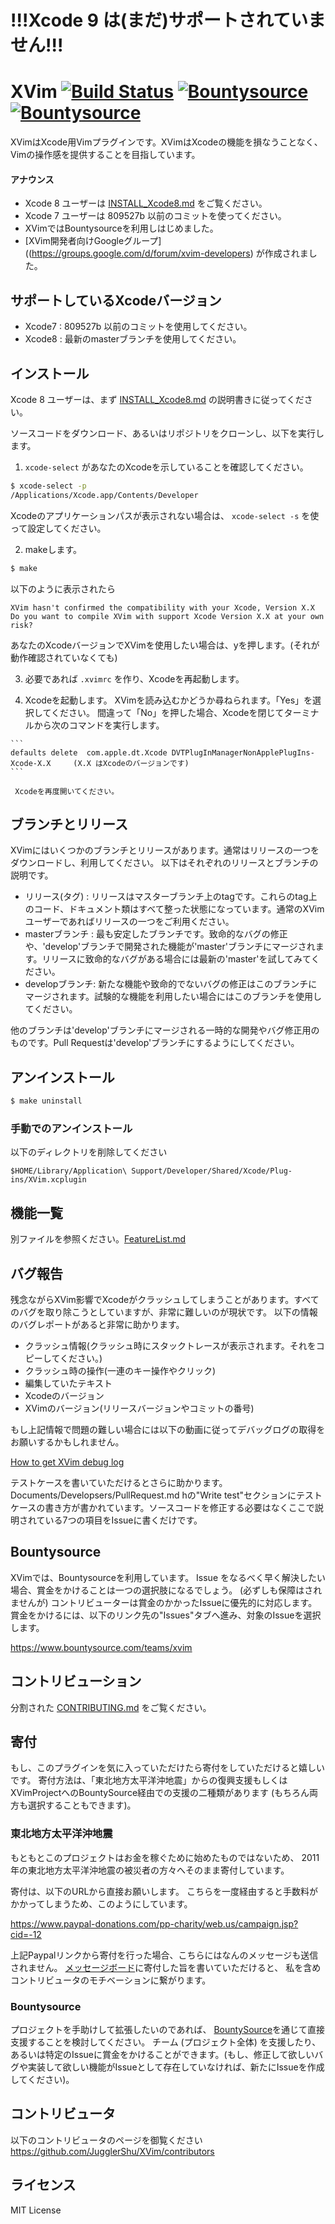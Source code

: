 # !!!Xcode 9 は(まだ)サポートされていません!!!

# XVim [![Build Status](https://travis-ci.org/XVimProject/XVim.svg?branch=master)](https://travis-ci.org/XVimProject/XVim) [![Bountysource](https://www.bountysource.com/badge/team?team_id=918&style=bounties_posted)](https://www.bountysource.com/teams/xvim/bounties?utm_source=XVim&utm_medium=shield&utm_campaign=bounties_posted) [![Bountysource](https://www.bountysource.com/badge/team?team_id=918&style=raised)](https://www.bountysource.com/teams/xvim?utm_source=XVim&utm_medium=shield&utm_campaign=raised)

  XVimはXcode用Vimプラグインです。XVimはXcodeの機能を損なうことなく、Vimの操作感を提供することを目指しています。

#### アナウンス

  - Xcode 8 ユーザーは [INSTALL_Xcode8.md](INSTALL_Xcode8.md) をご覧ください。
  - Xcode 7 ユーザーは 809527b 以前のコミットを使ってください。
  - XVimではBountysourceを利用しはじめました。
  - [XVim開発者向けGoogleグループ]((https://groups.google.com/d/forum/xvim-developers) が作成されました。

## サポートしているXcodeバージョン
  - Xcode7  : 809527b 以前のコミットを使用してください。
  - Xcode8  : 最新のmasterブランチを使用してください。

## インストール
  Xcode 8 ユーザーは、まず [INSTALL_Xcode8.md](INSTALL_Xcode8.md) の説明書きに従ってください。

  ソースコードをダウンロード、あるいはリポジトリをクローンし、以下を実行します。

  1. `xcode-select` があなたのXcodeを示していることを確認してください。
  ```bash
  $ xcode-select -p
  /Applications/Xcode.app/Contents/Developer
  ```

  Xcodeのアプリケーションパスが表示されない場合は、 `xcode-select -s` を使って設定してください。

  2. makeします。
  ```bash
  $ make
  ```

  以下のように表示されたら

  ```
  XVim hasn't confirmed the compatibility with your Xcode, Version X.X
  Do you want to compile XVim with support Xcode Version X.X at your own risk?
  ```
  あなたのXcodeバージョンでXVimを使用したい場合は、yを押します。(それが動作確認されていなくても)

  3. 必要であれば `.xvimrc` を作り、Xcodeを再起動します。

  4. Xcodeを起動します。 XVimを読み込むかどうか尋ねられます。「Yes」を選択してください。
     間違って「No」を押した場合、Xcodeを閉じてターミナルから次のコマンドを実行します。

    ```
    defaults delete  com.apple.dt.Xcode DVTPlugInManagerNonApplePlugIns-Xcode-X.X     (X.X はXcodeのバージョンです)
    ```

     Xcodeを再度開いてください。

## ブランチとリリース
 XVimにはいくつかのブランチとリリースがあります。通常はリリースの一つをダウンロードし、利用してください。
 以下はそれぞれのリリースとブランチの説明です。

 - リリース(タグ) : リリースはマスターブランチ上のtagです。これらのtag上のコード、ドキュメント類はすべて整った状態になっています。通常のXVimユーザーであればリリースの一つをご利用ください。
 - masterブランチ : 最も安定したブランチです。致命的なバグの修正や、'develop'ブランチで開発された機能が'master'ブランチにマージされます。リリースに致命的なバグがある場合には最新の'master'を試してみてください。
 - developブランチ: 新たな機能や致命的でないバグの修正はこのブランチにマージされます。試験的な機能を利用したい場合にはこのブランチを使用してください。

 他のブランチは'develop'ブランチにマージされる一時的な開発やバグ修正用のものです。Pull Requestは'develop'ブランチにするようにしてください。


## アンインストール
  ```bash
  $ make uninstall
  ```

### 手動でのアンインストール
  以下のディレクトリを削除してください

    $HOME/Library/Application\ Support/Developer/Shared/Xcode/Plug-ins/XVim.xcplugin

## 機能一覧
  別ファイルを参照ください。[FeatureList.md](Documents/Users/FeatureList.md)

## バグ報告
  残念ながらXVim影響でXcodeがクラッシュしてしまうことがあります。すべてのバグを取り除こうとしていますが、非常に難しいのが現状です。
  以下の情報のバグレポートがあると非常に助かります。

   * クラッシュ情報(クラッシュ時にスタックトレースが表示されます。それをコピーしてください。)
   * クラッシュ時の操作(一連のキー操作やクリック)
   * 編集していたテキスト
   * Xcodeのバージョン
   * XVimのバージョン(リリースバージョンやコミットの番号)
  
  もし上記情報で問題の難しい場合には以下の動画に従ってデバッグログの取得をお願いするかもしれません。
  
  [How to get XVim debug log](http://www.youtube.com/watch?v=50Bhu8setlc&feature=youtu.be)


  テストケースを書いていただけるとさらに助かります。Documents/Developsers/PullRequest.md hの"Write test"セクションにテストケースの書き方が書かれています。ソースコードを修正する必要はなくここで説明されている7つの項目をIssueに書くだけです。

## Bountysource
  XVimでは、Bountysourceを利用しています。
  Issue をなるべく早く解決したい場合、賞金をかけることは一つの選択肢になるでしょう。
  (必ずしも保障はされませんが) コントリビューターは賞金のかかったIssueに優先的に対応します。
  賞金をかけるには、以下のリンク先の"Issues"タブへ進み、対象のIssueを選択します。

  https://www.bountysource.com/teams/xvim

## コントリビューション
  分割された [CONTRIBUTING.md](.github/CONTRIBUTING.md) をご覧ください。

## 寄付
  もし、このプラグインを気に入っていただけたら寄付をしていただけると嬉しいです。
  寄付方法は、「東北地方太平洋沖地震」からの復興支援もしくはXVimProjectへのBountySource経由での支援の二種類があります
  (もちろん両方も選択することもできます)。

### 東北地方太平洋沖地震

  もともとこのプロジェクトはお金を稼ぐために始めたものではないため、
  2011年の東北地方太平洋沖地震の被災者の方々へそのまま寄付しています。

  寄付は、以下のURLから直接お願いします。
  こちらを一度経由すると手数料がかかってしまうため、このようにしています。

  https://www.paypal-donations.com/pp-charity/web.us/campaign.jsp?cid=-12

  上記Paypalリンクから寄付を行った場合、こちらにはなんのメッセージも送信されません。
  [メッセージボード][donation-messageboard]に寄付した旨を書いていただけると、
  私を含めコントリビュータのモチベーションに繋がります。

  [donation-messageboard]: https://github.com/JugglerShu/XVim/wiki/Donation-messages-to-XVim

### Bountysource
プロジェクトを手助けして拡張したいのであれば、 [BountySource](https：//www.bountysource.com/teams/xvim)を通じて直接支援することを検討してください。 チーム (プロジェクト全体) を支援したり、あるいは特定のIssueに賞金をかけることができます。(もし、修正して欲しいバグや実装して欲しい機能がIssueとして存在していなければ、新たにIssueを作成してください)。

## コントリビュータ
  以下のコントリビュータのページを御覧ください
  https://github.com/JugglerShu/XVim/contributors

## ライセンス
  MIT License

